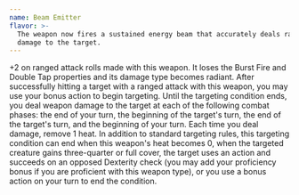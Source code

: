 ```yaml
---
name: Beam Emitter
flavor: >-
  The weapon now fires a sustained energy beam that accurately deals rapid
  damage to the target.
---
```

+2 on ranged attack rolls made with this weapon. It loses the Burst Fire and Double Tap properties and its damage type becomes radiant. After successfully hitting a target with a ranged attack with this weapon, you may use your bonus action to begin targeting. Until the targeting condition ends, you deal weapon damage to the target at each of the following combat phases: the end of your turn, the beginning of the target's turn, the end of the target's turn, and the beginning of your turn. Each time you deal damage, remove 1 heat. In addition to standard targeting rules, this targeting condition can end when this weapon's heat becomes 0, when the targeted creature gains three-quarter or full cover, the target uses an action and succeeds on an opposed Dexterity check (you may add your proficiency bonus if you are proficient with this weapon type), or you use a bonus action on your turn to end the condition.
